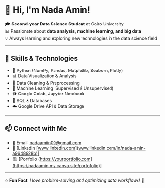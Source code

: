 # 👋 Hi, I'm Nada Amin!

🎓 **Second-year Data Science Student** at Cairo University  
📊 Passionate about **data analysis, machine learning, and big data**  
💡 Always learning and exploring new technologies in the data science field  

---

## 🚀 Skills & Technologies

- 🐍 Python (NumPy, Pandas, Matplotlib, Seaborn, Plotly)
- 📊 Data Visualization & Analysis
- 📂 Data Cleaning & Preprocessing
- 🧠 Machine Learning (Supervised & Unsupervised)
- 🛠️ Google Colab, Jupyter Notebook
- 📡 SQL & Databases
- ☁️ Google Drive API & Data Storage

---
## 📫 Connect with Me

- 📧 Email: nadaamiin00@gmail.com
- 🔗 [LinkedIn [www.linkedin.com](www.linkedin.com/in/nada-amin-a9648928b)]
- 🏗️ [Portfolio (https://yourportfolio.com](https://nadaamin.my.canva.site/portofolio)]

---

⭐ **Fun Fact:** _I love problem-solving and optimizing data workflows!_ 🚀 
